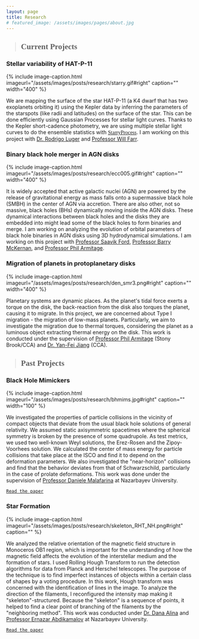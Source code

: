 ```yaml
---
layout: page
title: Research
# featured_image: /assets/images/pages/about.jpg
---
```

<script>
  $(document).ready(function() {
  setTimeout(function() { $("#preloader").fadeOut(1500); }, 100)
});
</script>
>## <span style="font-family:Caveat;">Current Projects</span>

<!-- ### <span style="font-family:Andale Mono;">Stellar spots of HAT-P-11</span> -->
### Stellar variability of HAT-P-11
{% include image-caption.html imageurl="/assets/images/posts/research/starry.gif#right" caption="" width="400" %}

We are mapping the surface of the star HAT-P-11 (a K4 dwarf that has two exoplanets orbiting it) using the Kepler data by inferring the parameters of the starspots (like radii and latitudes) on the surface of the star. This can be done efficiently using Gaussian Processes for stellar light curves. Thanks to the Kepler short-cadence photometry, we are using multiple stellar light curves to do the ensemble statistics with [<span style="font-family:American Typewriter;">StarryProcess</span>](https://starry-process.readthedocs.io/en/latest/). I am working on this project with [Dr. Rodrigo Luger](https://www.luger.dev) and [Professor Will Farr](https://farr.github.io).

<!-- ### <span style="font-family:Andale Mono;">Binary black hole merger in AGN disks</span> -->
### Binary black hole merger in AGN disks
{% include image-caption.html imageurl="/assets/images/posts/research/ecc005.gif#right" caption="" width="400" %}

It is widely accepted that active galactic nuclei (AGN) are powered by the release of gravitational energy as mass falls onto a supermassive black hole (SMBH) in the center of AGN via accretion. There are also other, not so massive, black holes (BHs) dynamically moving inside the AGN disks. These dynamical interactions between black holes and the disks they are embedded into might lead some of the black holes to form binaries and merge. I am working on analyzing the evolution of orbital parameters of black hole binaries in AGN disks using 3D hydrodynamical simulations. I am working on this project with [Professor Saavik Ford](https://www.bmcc.cuny.edu/faculty/kathleen-e-ford/), [Professor Barry McKernan](https://www.amnh.org/research/staff-directory/barry-mckernan), and [Professor Phil Armitage](http://www.astro.sunysb.edu/parmitage/).

<!-- ### <span style="font-family:Andale Mono;">Migration of planets in protoplanetary disks</span> -->
### Migration of planets in protoplanetary disks
{% include image-caption.html imageurl="/assets/images/posts/research/den_smr3.png#right" caption="" width="400" %}

Planetary systems are dynamic places. As the planet's tidal force exerts a torque on the disk, the back-reaction from the disk also torques the planet, causing it to migrate. In this project, we are concerned about Type I migration - the migration of low-mass planets. Particularly, we aim to investigate the migration due to thermal torques, considering the planet as a luminous object extracting thermal energy on the disk.
This work is conducted under the supervision of [Professor Phil Armitage](http://www.astro.sunysb.edu/parmitage/) (Stony Brook/CCA) and [Dr. Yan-Fei Jiang](https://jiangyanfei1986.wixsite.com/yanfei-homepage/home) (CCA).

>## <span style="font-family:Caveat;">Past Projects</span>

<!-- ### <span style="font-family:Andale Mono;">Black Hole Mimickers</span> -->
### Black Hole Mimickers
{% include image-caption.html imageurl="/assets/images/posts/research/bhmims.jpg#right" caption="" width="100" %}

We investigated the properties of particle collisions in the vicinity of compact objects that deviate from the usual black hole solutions of general relativity. We assumed static axisymmetric spacetimes where the spherical symmetry is broken by the presence of some quadrupole. As test metrics, we used two well-known Weyl solutions, the Erez-Rosen and the Zipoy-Voorhees solution. We calculated the center of mass energy for particle collisions that take place at the ISCO and find it to depend on the deformation parameters. We also investigated the "near-horizon" collisions and find that the behavior deviates from that of Schwarzschild, particularly in the case of prolate deformations. This work was done under the supervision of [Professor Daniele Malafarina](https://ssh.nu.edu.kz/faculty/daniele-malafarina-phd/) at Nazarbayev University.

[`Read the paper`](https://arxiv.org/pdf/2009.12839.pdf)

<!-- ### <span style="font-family:Andale Mono;">Star Formation</span> -->
### Star Formation
{% include image-caption.html imageurl="/assets/images/posts/research/skeleton_RHT_NH.png#right" caption="" %}

We analyzed the relative orientation of the magnetic field structure in Monoceros OB1 region, which is important for the understanding of how the magnetic field affects the evolution of the interstellar medium and the formation of stars. I used Rolling Hough Transform to run the detection algorithms for data from Planck and Herschel telescopes. The purpose of the technique is to find imperfect instances of objects within a certain class of shapes by a voting procedure. In this work, Hough transform was concerned with the identification of lines in the image. To analyze the direction of the filaments, I reconfigured the intensity map making it "skeleton"-structured. Because the "skeleton" is a sequence of points, it helped to find a clear point of branching of the filaments by the "neighboring method". This work was conducted under [Dr. Dana Alina](https://ssh.nu.edu.kz/faculty/dana-alina-phd/) and [Professor Ernazar Abdikamalov](https://ernazarabdikamalov.wordpress.com) at Nazarbayev University. 

[`Read the paper`](https://arxiv.org/pdf/2007.15344.pdf)

